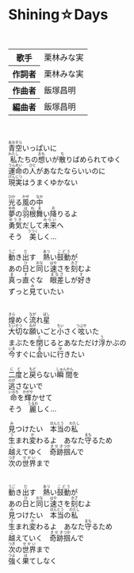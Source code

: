 <h1>Shining☆Days</h1>
<br>
<table>

<tbody>
<tr>
<th>歌手</th>
<td>栗林みな実</td>
</tr>

<tr>
<th>作詞者</th>
<td>栗林みな実</td>
</tr>

<tr>
<th>作曲者</th>
<td>飯塚昌明</td>
</tr>

<tr>
<th>編曲者</th>
<td>飯塚昌明</td>
</tr>
</tbody>
</table>
<br>
<br>
<div >
<ruby>青空<rp>(</rp><rt>あおぞら</rt><rp>)</rp></ruby>いっぱいに<br>
<ruby>私<rp>(</rp><rt>わたし</rt><rp>)</rp></ruby>たちの<ruby>想<rp>(</rp><rt>おも</rt><rp>)</rp></ruby>いが<ruby>散<rp>(</rp><rt>ち</rt><rp>)</rp></ruby>りばめられてゆく<br>
<ruby>運命<rp>(</rp><rt>うんめい</rt><rp>)</rp></ruby>の<ruby>人<rp>(</rp><rt>ひと</rt><rp>)</rp></ruby>があなたならいいのに<br>
<ruby>現実<rp>(</rp><rt>げんじつ</rt><rp>)</rp></ruby>はうまくゆかない<br>
<br>
<ruby>光<rp>(</rp><rt>ひか</rt><rp>)</rp></ruby>る<ruby>風<rp>(</rp><rt>かぜ</rt><rp>)</rp></ruby>の<ruby>中<rp>(</rp><rt>なか</rt><rp>)</rp></ruby><br>
<ruby>夢<rp>(</rp><rt>ゆめ</rt><rp>)</rp></ruby>の<ruby>羽根<rp>(</rp><rt>はね</rt><rp>)</rp></ruby><ruby>舞<rp>(</rp><rt>ま</rt><rp>)</rp></ruby>い<ruby>降<rp>(</rp><rt>お</rt><rp>)</rp></ruby>りるよ<br>
<ruby>勇気<rp>(</rp><rt>ゆうき</rt><rp>)</rp></ruby>だして<ruby>未来<rp>(</rp><rt>みらい</rt><rp>)</rp></ruby>へ<br>
そう　<ruby>美<rp>(</rp><rt>うつく</rt><rp>)</rp></ruby>しく…<br>
<br>
<ruby>動<rp>(</rp><rt>うご</rt><rp>)</rp></ruby>き<ruby>出<rp>(</rp><rt>だ</rt><rp>)</rp></ruby>す　<ruby>熱<rp>(</rp><rt>あつ</rt><rp>)</rp></ruby>い<ruby>鼓動<rp>(</rp><rt>こどう</rt><rp>)</rp></ruby>が<br>
あの<ruby>日<rp>(</rp><rt>ひ</rt><rp>)</rp></ruby>と<ruby>同<rp>(</rp><rt>おな</rt><rp>)</rp></ruby>じ<ruby>速<rp>(</rp><rt>はや</rt><rp>)</rp></ruby>さを<ruby>刻<rp>(</rp><rt>きざ</rt><rp>)</rp></ruby>むよ<br>
<ruby>真<rp>(</rp><rt>ま</rt><rp>)</rp></ruby>っ<ruby>直<rp>(</rp><rt>す</rt><rp>)</rp></ruby>ぐな　<ruby>眼差<rp>(</rp><rt>まなざ</rt><rp>)</rp></ruby>しが<ruby>好<rp>(</rp><rt>す</rt><rp>)</rp></ruby>き<br>
ずっと<ruby>見<rp>(</rp><rt>み</rt><rp>)</rp></ruby>ていたい<br>
<br>
<br>
<ruby>煌<rp>(</rp><rt>きら</rt><rp>)</rp></ruby>めく<ruby>流<rp>(</rp><rt>なが</rt><rp>)</rp></ruby>れ<ruby>星<rp>(</rp><rt>ぼし</rt><rp>)</rp></ruby><br>
<ruby>大切<rp>(</rp><rt>たいせつ</rt><rp>)</rp></ruby>な<ruby>願<rp>(</rp><rt>ねが</rt><rp>)</rp></ruby>いごと<ruby>小<rp>(</rp><rt>ちい</rt><rp>)</rp></ruby>さく<ruby>呟<rp>(</rp><rt>つぶや</rt><rp>)</rp></ruby>いた<br>
まぶたを<ruby>閉<rp>(</rp><rt>と</rt><rp>)</rp></ruby>じるとあなただけ<ruby>浮<rp>(</rp><rt>う</rt><rp>)</rp></ruby>かぶの<br>
<ruby>今<rp>(</rp><rt>いま</rt><rp>)</rp></ruby>すぐに<ruby>会<rp>(</rp><rt>あ</rt><rp>)</rp></ruby>いに<ruby>行<rp>(</rp><rt>ゆ</rt><rp>)</rp></ruby>きたい<br>
<br>
<ruby>二度<rp>(</rp><rt>にど</rt><rp>)</rp></ruby>と<ruby>戻<rp>(</rp><rt>もど</rt><rp>)</rp></ruby>らない<ruby>瞬間<rp>(</rp><rt>しゅんかん</rt><rp>)</rp></ruby>を<br>
<ruby>逃<rp>(</rp><rt>のが</rt><rp>)</rp></ruby>さないで<br>
<ruby>命<rp>(</rp><rt>いのち</rt><rp>)</rp></ruby>を<ruby>輝<rp>(</rp><rt>かがや</rt><rp>)</rp></ruby>かせて<br>
そう　<ruby>麗<rp>(</rp><rt>うるわ</rt><rp>)</rp></ruby>しく…<br>
<br>
<ruby>見<rp>(</rp><rt>み</rt><rp>)</rp></ruby>つけたい　<ruby>本当<rp>(</rp><rt>ほんとう</rt><rp>)</rp></ruby>の<ruby>私<rp>(</rp><rt>わたし</rt><rp>)</rp></ruby><br>
<ruby>生<rp>(</rp><rt>う</rt><rp>)</rp></ruby>まれ<ruby>変<rp>(</rp><rt>か</rt><rp>)</rp></ruby>わるよ　あなた<ruby>守<rp>(</rp><rt>まも</rt><rp>)</rp></ruby>るため<br>
<ruby>越<rp>(</rp><rt>こ</rt><rp>)</rp></ruby>えてゆく　<ruby>奇跡<rp>(</rp><rt>きせき</rt><rp>)</rp></ruby><ruby>掴<rp>(</rp><rt>つか</rt><rp>)</rp></ruby>んで<br>
<ruby>次<rp>(</rp><rt>つぎ</rt><rp>)</rp></ruby>の<ruby>世界<rp>(</rp><rt>せかい</rt><rp>)</rp></ruby>まで<br>
<br>
<br>
<ruby>動<rp>(</rp><rt>うご</rt><rp>)</rp></ruby>き<ruby>出<rp>(</rp><rt>だ</rt><rp>)</rp></ruby>す　<ruby>熱<rp>(</rp><rt>あつ</rt><rp>)</rp></ruby>い<ruby>鼓動<rp>(</rp><rt>こどう</rt><rp>)</rp></ruby>が<br>
あの<ruby>日<rp>(</rp><rt>ひ</rt><rp>)</rp></ruby>と<ruby>同<rp>(</rp><rt>おな</rt><rp>)</rp></ruby>じ<ruby>速<rp>(</rp><rt>はや</rt><rp>)</rp></ruby>さを<ruby>刻<rp>(</rp><rt>きざ</rt><rp>)</rp></ruby>むよ<br>
<ruby>見<rp>(</rp><rt>み</rt><rp>)</rp></ruby>つけたい　<ruby>本当<rp>(</rp><rt>ほんとう</rt><rp>)</rp></ruby>の<ruby>私<rp>(</rp><rt>わたし</rt><rp>)</rp></ruby><br>
<ruby>生<rp>(</rp><rt>う</rt><rp>)</rp></ruby>まれ<ruby>変<rp>(</rp><rt>か</rt><rp>)</rp></ruby>わるよ　あなた<ruby>守<rp>(</rp><rt>まも</rt><rp>)</rp></ruby>るため<br>
<ruby>越<rp>(</rp><rt>こ</rt><rp>)</rp></ruby>えていく　<ruby>奇跡<rp>(</rp><rt>きせき</rt><rp>)</rp></ruby><ruby>掴<rp>(</rp><rt>つか</rt><rp>)</rp></ruby>んで<br>
<ruby>次<rp>(</rp><rt>つぎ</rt><rp>)</rp></ruby>の<ruby>世界<rp>(</rp><rt>せかい</rt><rp>)</rp></ruby>まで<br>
<ruby>強<rp>(</rp><rt>つよ</rt><rp>)</rp></ruby>く<ruby>果<rp>(</rp><rt>は</rt><rp>)</rp></ruby>てしなく
</div>